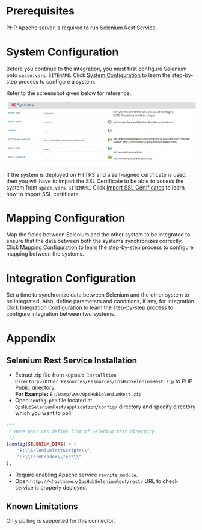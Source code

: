 # Prerequisites

PHP Apache server is required to run Selenium Rest Service.

# System Configuration

Before you continue to the integration, you must first configure Selenium onto <code class="expression">space.vars.SITENAME</code>. Click [System Configuration](../integrate/system-configuration.md) to learn the step-by-step process to configure a system.

Refer to the screenshot given below for reference.  

<p align="center">
  <img src="../assets/Selenium_Image_1a.png" width="900" />
</p>

If the system is deployed on HTTPS and a self-signed certificate is used, then you will have to import the SSL Certificate to be able to access the system from <code class="expression">space.vars.SITENAME</code>. Click [Import SSL Certificates](../getting-started/ssl-certificate-configuration.md) to learn how to import SSL certificate.

# Mapping Configuration

Map the fields between Selenium and the other system to be integrated to ensure that the data between both the systems synchronizes correctly.  
Click [Mapping Configuration](../integrate/mapping-configuration.md) to learn the step-by-step process to configure mapping between the systems.

# Integration Configuration

Set a time to synchronize data between Selenium and the other system to be integrated. Also, define parameters and conditions, if any, for integration.  
Click [Integration Configuration](../integrate/integration-configuration.md) to learn the step-by-step process to configure integration between two systems.

# Appendix
## Selenium Rest Service Installation

* Extract zip file from `<OpsHub Installtion Directory>/Other_Resources/Resources/OpsHubSeleniumRest.zip` to PHP Public directory.  
  **For Example:** `E:/wamp/www/OpsHubSeleniumRest.zip`
* Open `config.php` file located at `OpsHubSeleniumRest/application/config/` directory and specify directory which you want to poll.

```php
/** 
 * Here User can define list of Selenium test directory 
 */
$config[SELENIUM_DIRS] = [
    "E:\\SeleniumTestScripts\\",
    "E:\\FormLoader\\test\\"
];
```
* Require enabling Apache service `rewrite_module`.  
* Open `http://<hostname>/OpsHubSeleniumRest/rest/` URL to check service is properly deployed.

## Known Limitations
Only polling is supported for this connector.


